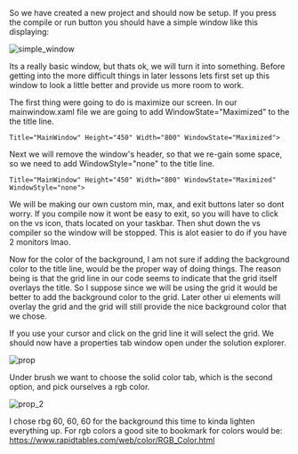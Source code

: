 So we have created a new project and should now be setup. If you press the compile or run button you should have a simple window like this displaying:

![simple_window](https://github.com/ravenleeblack/Illeshian-Ide/assets/76606152/d52c1456-4a2e-4c0d-af76-3c4066110823)

Its a really basic window, but thats ok, we will turn it into something. Before getting into the more difficult things in later lessons lets first set up this window to look a little better and provide us more room to work.

The first thing were going to do is maximize our screen. In our mainwindow.xaml file we are going to add WindowState="Maximized" to the the title line.

    Title="MainWindow" Height="450" Width="800" WindowState="Maximized">

Next we will remove the window's header, so that we re-gain some space, so we need to add WindowStyle="none" to the title line.

    Title="MainWindow" Height="450" Width="800" WindowState="Maximized" WindowStyle="none">

We will be making our own custom min, max, and exit buttons later so dont worry. If you compile now it wont be easy to exit, so you will have to click on the vs icon, thats located  on your taskbar. Then shut down the vs compiler so the window will be stopped. This is alot easier to do if you have 2 monitors lmao.

Now for the color of the background, I am not sure if adding the background color to the title line, would be the proper way of doing things. The reason being is that the grid line in our code seems to indicate that the grid itself overlays the title. So I suppose since we will be using the grid it would be better to add the background color to the grid. Later other ui elements will overlay the grid and the grid will still provide the nice background color that we chose.

If you use your cursor and click on the grid line it will select the grid. We should now have a properties tab window open under the solution explorer.

![prop](https://github.com/ravenleeblack/Illeshian-Ide/assets/76606152/f4938c84-51d0-4940-aa7c-64c4bd594100)

Under brush we want to choose the solid color tab, which is the second option, and pick ourselves a rgb color.

![prop_2](https://github.com/ravenleeblack/Illeshian-Ide/assets/76606152/ccb62dfa-9963-44bb-a358-c9e80446a021)

I chose rbg 60, 60, 60 for the background this time to kinda lighten everything up. For rgb colors a good site to bookmark for colors would be:
https://www.rapidtables.com/web/color/RGB_Color.html




